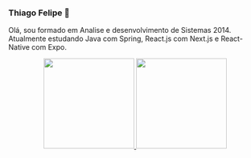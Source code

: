 ### Thiago Felipe 👋

Olá, sou formado em Analise e desenvolvimento de Sistemas 2014. <br>
Atualmente estudando Java com Spring, React.js com Next.js e React-Native com Expo.

<div align="center">
  <a href="https://github.com/thiagofelipe-analistati">
  <img height="180em" src="https://github-readme-stats.vercel.app/api?username=thiagofelipe-analistati&show_icons=true&theme=midnight-purple&include_all_commits=true&count_private=true"/>
  <img height="180em" src="https://github-readme-stats.vercel.app/api/top-langs/?username=thiagofelipe-analistati&layout=compact&langs_count=7&theme=midnight-purple"/>
</div>
